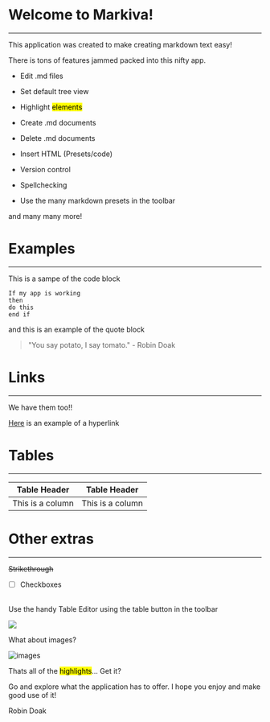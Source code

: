 # Welcome to Markiva!

---

This application was created to make creating markdown text easy!

There is tons of features jammed packed into this nifty app.

- Edit .md files

- Set default tree view

- Highlight <mark>elements</mark>

- Create .md documents

- Delete .md documents

- Insert HTML (Presets/code)

- Version control

- Spellchecking

- Use the many markdown presets in the toolbar

and many many more!

# Examples

---

This is a sampe of the code block

```
If my app is working
then
do this
end if
```

and this is an example of the quote block

> "You say potato, I say tomato." - Robin Doak

# Links

---
We have them too!!

[Here](https://github.com/skillerious) is an example of a hyperlink

# Tables

---

| Table Header | Table Header |
| --- | --- |
| This is a column | This is a column |

# Other extras

---
~~Strikethrough~~

- [ ] Checkboxes 

<br />
Use the handy Table Editor using the table button in the toolbar


![](https://i.postimg.cc/DzTGcvyr/Screenshot-2024-08-16-200147.png)

What about images?

![images ](https://lh3.googleusercontent.com/86arOE_jc_FYR6_mPbeXrzWB4LwvgCRWPGXbbftgG4_zAjY05ajbmq3xiG0Xc_uYCoTccikGvLdo5WIlofH5pmySn1VRejqngh2pwDLquiLJYayCOJKUrZKFnOwmSxKzQqqOM1y5o42TPk6LYR1vbPjrEPx3dQIUEwS4IPRjzt3JdPZT32TkqCECm-PoQtsBAPnyN6g46PbiyD9fblgzuBcT2xuO1AaZgOkR53bom8ATCBkDgcYT_mnsxWuxLGp6cNFUR4lWBFKyYkYJWJY--KmIVCWDDoJ3SxwjimGjwRG-X2Qu3AP4wa6tRazHuBo3a8IOofm6f5arSRdpVy4AaXoacTPz8TSkcofA0YaIttHpek1Gi5v1yMSbi5mHV6Mfv4lyczXPp8c5iNR7IFPvgMz1BiCETTxNwSvDjb2JCN94_256Fzejrs-Dk-kMYeCCYQh2Zd_lt9xiEQDgZ5gufdpxxM9xDiP447vrOqKbBMcAS_6hu43EwRi97ILAhBpS3QLP-4WhKf4GHauWqML_EcBvhszB-6T1iGeCWvpAT9jZVDVgekalBvLZiZNoy5Ow9QlnHA=w1827-h711-no-tmp.jpg)

Thats all of the <mark>highlights</mark>... Get it?

Go and explore what the application has to offer. I hope you enjoy and make good use of it!

Robin Doak
